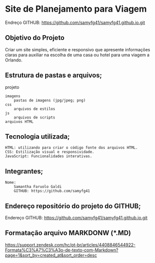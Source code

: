 # Site de Planejamento para Viagem

Endreço GITHUB: https://github.com/samyfg41/samyfg41.github.io.git

## Objetivo do Projeto
Criar um site simples, eficiente e responsivo que apresente informações claras para auxiliar na escolha de uma casa ou hotel para uma viagem a Orlando.

## Estrutura de pastas e arquivos;

projeto

    imagens
        pastas de imagens (jpg/jpeg; png)
    css
        arquivos de estilos
    js
        arquivos de scripts
    arquivos HTML


## Tecnologia utilizada;

    HTML: utilizando para criar o código fonte dos arquivos HTML.
    CSS: Estilização visual e responsividade.
    JavaScript: Funcionalidades interativas.

## Integrantes;

    Nome:
        Samantha Faruolo Galdi
        GITHUB: https://github.com/samyfg41

## Endereço repositório do projeto do GITHUB;

Endereço GITHUB: https://github.com/samyfg41/samyfg41.github.io.git

## Formatação arquivo MARKDONW (*.MD)
https://support.zendesk.com/hc/pt-br/articles/4408846544922-Formata%C3%A7%C3%A3o-de-texto-com-Markdown?page=1&sort_by=created_at&sort_order=desc
